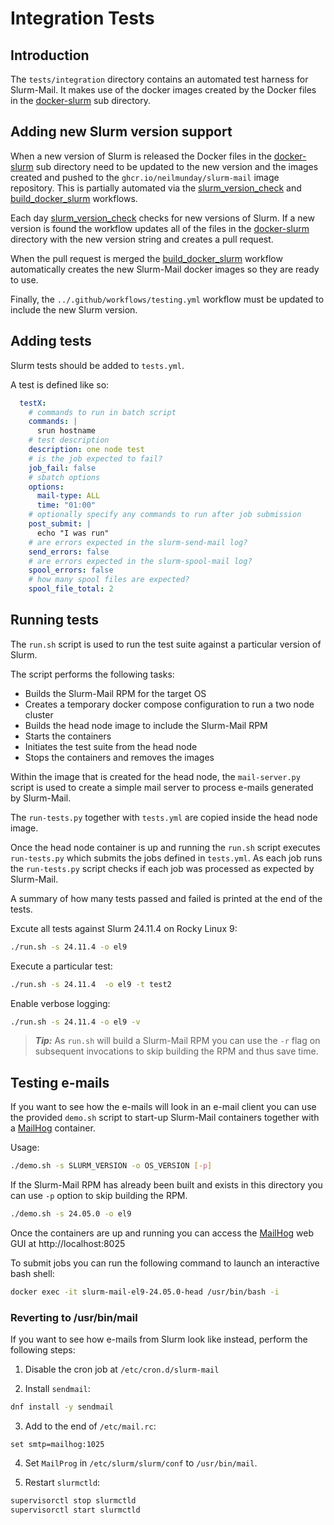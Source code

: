 # Integration Tests

## Introduction

The `tests/integration` directory contains an automated test harness for Slurm-Mail. It makes use of the docker images created by the Docker files in the [docker-slurm](docker-slurm) sub directory.

## Adding new Slurm version support

When a new version of Slurm is released the Docker files in the [docker-slurm](docker-slurm) sub directory need to be updated to the new version and the images created and pushed to the `ghcr.io/neilmunday/slurm-mail` image repository. This is partially automated via the [slurm_version_check](../../.github/workflows/slurm_version_check.yml) and [build_docker_slurm](../../.github/workflows/build_docker_slurm.yml) workflows.

Each day [slurm_version_check](../../.github/workflows/slurm_version_check.yml) checks for new versions of Slurm. If a new version is found the workflow updates all of the files in the [docker-slurm](docker-slurm) directory with the new version string and creates a pull request.

When the pull request is merged the [build_docker_slurm](../../.github/workflows/build_docker_slurm.yml) workflow automatically creates the new Slurm-Mail docker images so they are ready to use.

Finally, the `../.github/workflows/testing.yml` workflow must be updated to include the new Slurm version.

## Adding tests

Slurm tests should be added to `tests.yml`.

A test is defined like so:

```yaml
  testX:
    # commands to run in batch script
    commands: |
      srun hostname  
    # test description
    description: one node test
    # is the job expected to fail?
    job_fail: false
    # sbatch options
    options:
      mail-type: ALL
      time: "01:00"
    # optionally specify any commands to run after job submission
    post_submit: |
      echo "I was run"
    # are errors expected in the slurm-send-mail log?
    send_errors: false
    # are errors expected in the slurm-spool-mail log?
    spool_errors: false
    # how many spool files are expected?
    spool_file_total: 2
```

## Running tests

The `run.sh` script is used to run the test suite against a particular version of Slurm.

The script performs the following tasks:

* Builds the Slurm-Mail RPM for the target OS
* Creates a temporary docker compose configuration to run a two node cluster
* Builds the head node image to include the Slurm-Mail RPM
* Starts the containers
* Initiates the test suite from the head node
* Stops the containers and removes the images

Within the image that is created for the head node, the `mail-server.py` script is used to create a simple mail server to process e-mails generated by Slurm-Mail.

The `run-tests.py` together with `tests.yml` are copied inside the head node image.

Once the head node container is up and running the `run.sh` script executes `run-tests.py` which submits the jobs defined in `tests.yml`. As each job runs the `run-tests.py` script checks if each job was processed as expected by Slurm-Mail.

A summary of how many tests passed and failed is printed at the end of the tests.

Excute all tests against Slurm 24.11.4 on Rocky Linux 9:

```bash
./run.sh -s 24.11.4 -o el9
```

Execute a particular test:

```bash
./run.sh -s 24.11.4  -o el9 -t test2
```

Enable verbose logging:

```bash
./run.sh -s 24.11.4 -o el9 -v
```

> **_Tip:_** As `run.sh` will build a Slurm-Mail RPM you can use the `-r` flag on subsequent invocations to skip building the RPM and thus save time.

## Testing e-mails

If you want to see how the e-mails will look in an e-mail client you can use the provided `demo.sh` script to start-up Slurm-Mail containers together with a [MailHog](https://hub.docker.com/r/mailhog/mailhog/) container.

Usage:

```bash
./demo.sh -s SLURM_VERSION -o OS_VERSION [-p]
```

If the Slurm-Mail RPM has already been built and exists in this directory you can use `-p` option to skip building the RPM.

```bash
./demo.sh -s 24.05.0 -o el9
```

Once the containers are up and running you can access the [MailHog](https://hub.docker.com/r/mailhog/mailhog/) web GUI at http://localhost:8025

To submit jobs you can run the following command to launch an interactive bash shell:

```bash
docker exec -it slurm-mail-el9-24.05.0-head /usr/bin/bash -i
```

### Reverting to /usr/bin/mail

If you want to see how e-mails from Slurm look like instead, perform the following steps:

1. Disable the cron job at `/etc/cron.d/slurm-mail`

2. Install `sendmail`:

```bash
dnf install -y sendmail
```

3. Add to the end of `/etc/mail.rc`:

```
set smtp=mailhog:1025
```

4. Set `MailProg` in `/etc/slurm/slurm/conf` to `/usr/bin/mail`.

5. Restart `slurmctld`:

```bash
supervisorctl stop slurmctld
supervisorctl start slurmctld
```

